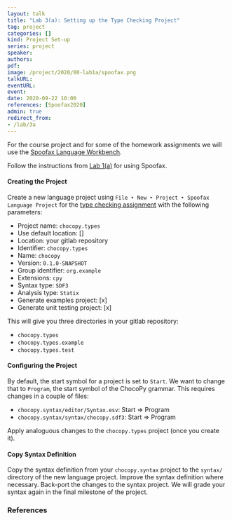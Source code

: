 ```yaml
---
layout: talk
title: "Lab 3(a): Setting up the Type Checking Project"
tag: project
categories: []
kind: Project Set-up
series: project
speaker:
authors:
pdf:
image: /project/2020/00-lab1a/spoofax.png
talkURL:
eventURL:
event:
date: 2020-09-22 10:00
references: [Spoofax2020]
admin: true
redirect_from:
- /lab/3a
---
```


For the course project and for some of the homework assignments we will use the [Spoofax Language Workbench](http://metaborg.org/).

Follow the instructions from [Lab 1(a)](/project/2020/09/08/lab1a/) for using Spoofax.

#### Creating the Project

Create a new language project using `File ‣ New ‣ Project ‣ Spoofax Language Project` for the [type checking assignment](/project/2020/09/22/lab3/) with the following parameters:

* Project name: `chocopy.types`
* Use default location: []
* Location: your gitlab repository
* Identifier: `chocopy.types`
* Name: `chocopy`
* Version: `0.1.0-SNAPSHOT`
* Group identifier: `org.example`
* Extensions: `cpy`
* Syntax type: `SDF3`
* Analysis type: `Statix`
* Generate examples project: [x]
* Generate unit testing project: [x]

This will give you three directories in your gitlab repository:

* `chocopy.types`
* `chocopy.types.example`
* `chocopy.types.test`

#### Configuring the Project

By default, the start symbol for a project is set to `Start`. We want to change that to `Program`, the start symbol of the ChocoPy grammar. This requires changes in a couple of files:

* `chocopy.syntax/editor/Syntax.esv`: Start => Program
* `chocopy.syntax/syntax/chocopy.sdf3`: Start => Program

Apply analoguous changes to the `chocopy.types` project (once you create it).

#### Copy Syntax Definition

Copy the syntax definition from your `chocopy.syntax` project to the `syntax/` directory of the new language project.
Improve the syntax definition where necessary.
Back-port the changes to the syntax project.
We will grade your syntax again in the final milestone of the project.

### References
